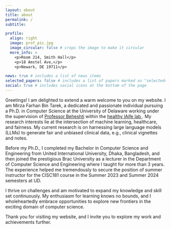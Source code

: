 ```yaml
---
layout: about
title: about
permalink: /
subtitle:

profile:
  align: right
  image: prof_pic.jpg
  image_circular: false # crops the image to make it circular
  more_info: >
    <p>Room 214, Smith Hall</p>
    <p>18 Amstel Ave,</p>
    <p>Newark, DE 19711</p>

news: true # includes a list of news items
selected_papers: false # includes a list of papers marked as "selected={true}"
social: true # includes social icons at the bottom of the page
---
```


Greetings! I am delighted to extend a warm welcome to you on my website. I am Mirza Farhan Bin Tarek, a dedicated and passionate individual pursuing a Ph.D. in Computer Science at the University of Delaware working under the supervision of <a href='https://sites.udel.edu/rbi/'>Professor Beheshti</a> within the <a href='https://sites.udel.edu/healthylaife/'> healthy lAife lab </a>. My research interests lie at the intersection of machine learning, healthcare, and fairness. My current research is on harnessing large language models (LLMs) to generate fair and unbiased clinical data, e.g., clinical vignettes and notes. 

Before my Ph.D., I completed my Bachelor in Computer Science and Engineering from United International University, Dhaka, Bangladesh, and then joined the prestigious Brac University as a lecturer in the Department of Computer Science and Engineering where I taught for more than 3 years. The experience helped me tremendously to secure the position of summer instructor for the CISC181 course in the Summer 2023 and Summer 2024 semesters at UD.

I thrive on challenges and am motivated to expand my knowledge and skill set continuously. My enthusiasm for learning knows no bounds, and I wholeheartedly embrace opportunities to explore new frontiers in the exciting domain of computer science.

Thank you for visiting my website, and I invite you to explore my work and achievements further.
